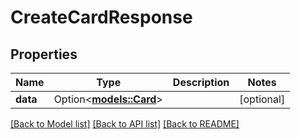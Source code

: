 # CreateCardResponse

## Properties

Name | Type | Description | Notes
------------ | ------------- | ------------- | -------------
**data** | Option<[**models::Card**](Card.md)> |  | [optional]

[[Back to Model list]](../README.md#documentation-for-models) [[Back to API list]](../README.md#documentation-for-api-endpoints) [[Back to README]](../README.md)


